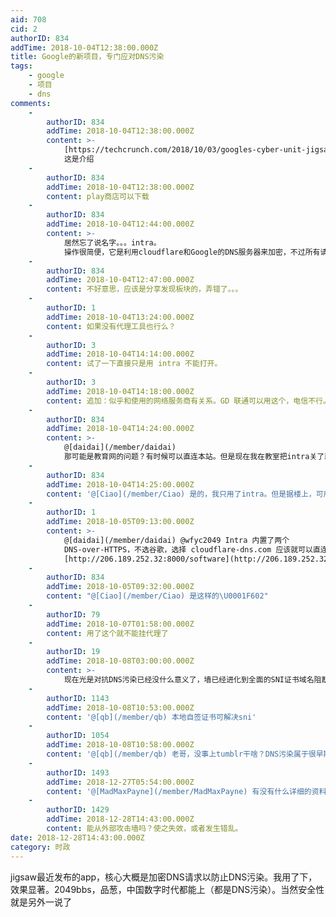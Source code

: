 ```yaml
---
aid: 708
cid: 2
authorID: 834
addTime: 2018-10-04T12:38:00.000Z
title: Google的新项目，专门应对DNS污染
tags:
    - google
    - 项目
    - dns
comments:
    -
        authorID: 834
        addTime: 2018-10-04T12:38:00.000Z
        content: >-
            [https://techcrunch.com/2018/10/03/googles-cyber-unit-jigsaw-introduces-intra-a-security-app-dedicated-to-busting-censorship/](https://techcrunch.com/2018/10/03/googles-cyber-unit-jigsaw-introduces-intra-a-security-app-dedicated-to-busting-censorship/)
            这是介绍
    -
        authorID: 834
        addTime: 2018-10-04T12:38:00.000Z
        content: play商店可以下载
    -
        authorID: 834
        addTime: 2018-10-04T12:44:00.000Z
        content: >-
            居然忘了说名字。。。intra。
            操作很简便，它是利用cloudflare和Google的DNS服务器来加密，不过所有请求都会经过它的服务器，所以，看你对Google是不是足够信任咯
    -
        authorID: 834
        addTime: 2018-10-04T12:47:00.000Z
        content: 不好意思，应该是分享发现板块的，弄错了。。。
    -
        authorID: 1
        addTime: 2018-10-04T13:24:00.000Z
        content: 如果没有代理工具也行么？
    -
        authorID: 3
        addTime: 2018-10-04T14:14:00.000Z
        content: 试了一下直接只是用 intra 不能打开。
    -
        authorID: 3
        addTime: 2018-10-04T14:18:00.000Z
        content: 追加：似乎和使用的网络服务商有关系。GD 联通可以用这个，电信不行。
    -
        authorID: 834
        addTime: 2018-10-04T14:24:00.000Z
        content: >-
            @[daidai](/member/daidai)
            那可能是教育网的问题？有时候可以直连本站。但是现在我在教室把intra关了就上不了本站了。。。不懂
    -
        authorID: 834
        addTime: 2018-10-04T14:25:00.000Z
        content: '@[Ciao](/member/Ciao) 是的，我只用了intra。但是据楼上，可用性似乎是和服务商有关'
    -
        authorID: 1
        addTime: 2018-10-05T09:13:00.000Z
        content: >-
            @[daidai](/member/daidai) @wfyc2049 Intra 内置了两个
            DNS-over-HTTPS，不选谷歌，选择 cloudflare-dns.com 应该就可以直连吧…… 可以在这里下载 apk 文件
            [http://206.189.252.32:8000/software](http://206.189.252.32:8000/software)
    -
        authorID: 834
        addTime: 2018-10-05T09:32:00.000Z
        content: "@[Ciao](/member/Ciao) 是这样的\U0001F602"
    -
        authorID: 79
        addTime: 2018-10-07T01:58:00.000Z
        content: 用了这个就不能挂代理了
    -
        authorID: 19
        addTime: 2018-10-08T03:00:00.000Z
        content: >-
            现在光是对抗DNS污染已经没什么意义了，墙已经进化到全面的SNI证书域名阻断了，以前好多可以通过解决DNS污染直接访问的网站都已经无法连接了，比如tumblr之类的。。。
    -
        authorID: 1143
        addTime: 2018-10-08T10:53:00.000Z
        content: '@[qb](/member/qb) 本地自签证书可解决sni'
    -
        authorID: 1054
        addTime: 2018-10-08T10:58:00.000Z
        content: '@[qb](/member/qb) 老哥，没事上tumblr干啥？DNS污染属于很早期的干扰方式了'
    -
        authorID: 1493
        addTime: 2018-12-27T05:54:00.000Z
        content: '@[MadMaxPayne](/member/MadMaxPayne) 有没有什么详细的资料说明什么的?'
    -
        authorID: 1429
        addTime: 2018-12-28T14:43:00.000Z
        content: 能从外部攻击墙吗？使之失效，或者发生错乱。
date: 2018-12-28T14:43:00.000Z
category: 时政
---
```


jigsaw最近发布的app，核心大概是加密DNS请求以防止DNS污染。我用了下，效果显著。2049bbs，品葱，中国数字时代都能上（都是DNS污染）。当然安全性就是另外一说了
